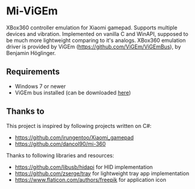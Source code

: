 # Mi-ViGEm

XBox360 controller emulation for Xiaomi gamepad. Supports multiple devices and vibration. Implemented on vanilla C and WinAPI, supposed to be much more lightweight comparing to it's analogs.
XBox360 emulation driver is provided by ViGEm (https://github.com/ViGEm/ViGEmBus), by Benjamin Höglinger.

## Requirements
- Windows 7 or newer
- ViGEm bus installed (can be downloaded [here](https://github.com/ViGEm/ViGEmBus/releases))

## Thanks to

This project is inspired by following projects written on C#:
- https://github.com/irungentoo/Xiaomi_gamepad
- https://github.com/dancol90/mi-360

Thanks to following libraries and resources:
- https://github.com/libusb/hidapi for HID implementation
- https://github.com/zserge/tray for lightweight tray app implementation
- https://www.flaticon.com/authors/freepik for application icon
